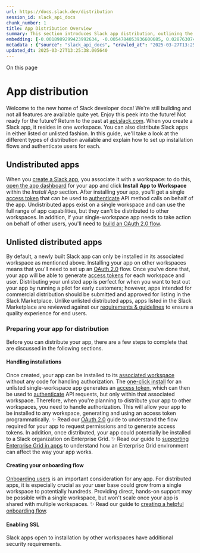 ```yaml
---
url: https://docs.slack.dev/distribution
session_id: slack_api_docs
chunk_number: 1
title: App Distribution Overview
summary: This section introduces Slack app distribution, outlining the concepts of listed and unlisted app distribution. It also describes how to create a Slack app within a single workspace and details the process for setting up installation flows and user authentication.
embedding: [-0.0018989299423992634, -0.0054784053936600685, 0.028763074427843094, -0.010395664721727371, 0.007219693623483181, -0.040888458490371704, -0.00571559090167284, -0.003847032319754362, -0.030567998066544533, 0.03232664242386818, 0.00691887317225337, -0.015295569784939289, -0.008249426260590553, 0.005903603974729776, 0.015249289572238922, 0.011778282932937145, -0.027652353048324585, 0.02779119275510311, -0.021983042359352112, 0.01041301991790533, 0.04172150045633316, 0.011350192129611969, -0.014705497771501541, 0.028855634853243828, -0.035543106496334076, 0.0022720631677657366, 0.0015012103831395507, 0.03744059056043625, -0.04678916931152344, -0.016533561050891876, 0.014682358130812645, -0.007427954114973545, -0.007856044918298721, 0.03788025304675102, 0.05775754898786545, 0.0027363102417439222, 0.004321403335779905, 0.040888458490371704, 0.0219020526856184, -0.021959902718663216, -0.0394769161939621, 0.004596191458404064, -0.010222114622592926, 0.015619530342519283, -0.016417860984802246, 0.0021737178321927786, -0.03632986918091774, -0.003754472127184272, -0.012484054081141949, 0.017794694751501083, -0.05669310688972473, 0.012148523703217506, 0.029642397537827492, -0.020907029509544373, -0.045701589435338974, -0.04199917986989021, -0.058359190821647644, -0.007150273770093918, -0.04056449607014656, -0.023579705506563187, 0.026194529607892036, 0.038967832922935486, 0.008046950213611126, 0.008110585622489452, 0.00693622836843133, -0.0019104998791590333, -0.05710962787270546, -0.006398222409188747, 0.009822948835790157, 0.01372204627841711, 0.048316411674022675, 0.001475900993682444, 0.020617779344320297, 0.016267450526356697, -0.015619530342519283, -0.020640918985009193, -0.01735503412783146, 0.04549332708120346, -0.019842587411403656, -0.019021116197109222, -0.03709349036216736, -0.001264024875126779, -0.017181482166051865, -0.012923714704811573, -0.0470205694437027, 0.024297047406435013, -0.026148250326514244, -0.038389332592487335, -0.004026367794722319, 0.012611323967576027, 0.003366876393556595, 0.018384765833616257, -0.0063114468939602375, 0.03040601871907711, 0.03482576832175255, -0.013282385654747486, 0.024574726819992065, 0.01077747531235218, 0.005773440934717655, 0.016255881637334824, 0.042577680200338364, -0.013779896311461926, -0.06631936877965927, -0.06974409520626068, 0.02797631360590458, -0.03272002190351486, -0.005365598015487194, 0.039384353905916214, 0.024343326687812805, -0.04864037409424782, -0.10394507646560669, -0.011373331770300865, 0.030197758227586746, 0.003575136885046959, 0.028045734390616417, 0.005585428327322006, 0.01639472134411335, -0.020178118720650673, 0.027490371838212013, -0.04364212229847908, -0.04780733212828636, -0.030382879078388214, 0.011014660820364952, 0.015561679378151894, 0.027235832065343857, -0.03325224295258522, -0.02170536108314991, 0.004737923853099346, -0.03216466307640076, 0.003016883274540305, 0.04125870019197464, 0.004656933713704348, 0.0627095177769661, -0.07178042083978653, -0.012796444818377495, -0.03785711154341698, -0.04459086433053017, -0.02274666354060173, 0.017343463376164436, 0.0034247266594320536, 0.007896539755165577, -0.07594562321901321, 0.01435839757323265, 0.021335121244192123, -0.012692314572632313, -0.01932193711400032, -0.017875684425234795, 0.005116842221468687, -0.04752965271472931, 0.008978337049484253, -0.006999863311648369, -0.00914031732827425, -0.004564373753964901, -0.002380531979724765, -0.004925936926156282, -0.005296177696436644, 0.0031615085899829865, 0.08436860144138336, 0.03135475888848305, -0.021728502586483955, -0.011292342096567154, 0.037232331931591034, -0.007329609245061874, -0.03970831632614136, -0.08038851618766785, -0.020536789670586586, 0.030220897868275642, -0.04887177422642708, -0.06867965310811996, 0.01962275803089142, -0.05937735363841057, -0.04174463823437691, -0.001486747874878347, -0.0011013215407729149, 0.05146345868706703, 0.002260493114590645, -0.02867051586508751, -0.021196281537413597, 0.006629622541368008, -0.020640918985009193, -0.010644420050084591, -0.017366603016853333, -0.07066969573497772, -0.08339671790599823, -0.01909053698182106, 0.007416384294629097, -0.06567144393920898, 0.023579705506563187, -0.019576476886868477, 0.0008337647304870188, -0.028971334919333458, -0.003193326061591506, -0.019310366362333298, -0.005527578294277191, 0.021682221442461014, -0.003135476028546691, -0.0008084552828222513, -0.013652626425027847, 0.01041301991790533, -0.021265700459480286, 0.013120405375957489, 0.01398815680295229, -0.013687335886061192, -0.029665537178516388, 0.03447866439819336, -0.011338621377944946, -0.014497238211333752, -0.0208954606205225, -0.0017875684425234795, -0.010175834409892559, -0.0008265334763564169, -0.05535098537802696, -0.011847702786326408, 0.03466378524899483, -0.031886979937553406, -0.008457685820758343, 0.022538403049111366, -0.00966096855700016, -0.0073990290984511375, 0.0065544177778065205, 0.00757257966324687, 0.03445552662014961, -0.020178118720650673, -0.030544858425855637, 0.057017069309949875, 0.022931784391403198, 0.028855634853243828, -0.05095437914133072, 0.044128064066171646, 0.03151674196124077, 0.004280908033251762, 0.03110021911561489, 0.007659354712814093, -0.03313654288649559, 0.02820771373808384, -0.05706334859132767, 0.025870569050312042, -0.016232741996645927, -0.04715941101312637, 0.015596389770507812, 0.009261802770197392, -0.0016819919692352414, 0.027073852717876434, -0.010881605558097363, 0.06840196996927261, 0.0038788500241935253, -0.018720295280218124, -0.029619256034493446, 0.038157932460308075, 0.047321390360593796, 0.04049507901072502, 0.02459786646068096, 0.005981701426208019, 0.007173413876444101, 0.006375082302838564, -0.09218993782997131, 0.0132013950496912, -0.013548496179282665, 0.014543517492711544, 0.0165451318025589, -0.028647374361753464, -0.0030978734139353037, -0.04688173159956932, 0.016579842194914818, 0.016788102686405182, 0.03063741885125637, 0.00507056200876832, 0.03012833744287491, 0.03251176327466965, -0.022966494783759117, -0.0096436133608222, 0.013941876590251923, 0.001645835698582232, 0.013293955475091934, -0.005845753476023674, -0.025569748133420944, -0.008683301508426666, 0.006982508581131697, -0.022387992590665817, -0.0208954606205225, -0.04183720052242279, 0.006375082302838564, -0.027351532131433487, 0.009603118523955345, 0.028809355571866035, -0.003511501708999276, 0.012576614506542683, -0.020328529179096222, -0.0330902636051178, 0.014439387246966362, -0.0017398421186953783, 0.06358884274959564, -0.04373468458652496, 0.00037060226895846426, 0.03808851167559624, 0.031007658690214157, 0.009666753932833672, -0.03283572196960449, -0.03859759494662285, 0.02513008750975132, 0.022295432165265083, 0.009805593639612198, -0.004758171737194061, -0.013062555342912674, 0.019842587411403656, -0.004327188245952129, 0.04056449607014656, 0.03869015350937843, 0.06377395987510681, -0.042971063405275345, -0.015874071046710014, 0.030151477083563805, -0.0073874592781066895, -0.036885231733322144, -0.026379650458693504, 0.05095437914133072, 0.04748336970806122, -0.0032540687825530767, -0.008914701640605927, -0.027536652982234955, -0.029665537178516388, 0.009134532883763313, -0.01198654342442751, -0.02097645029425621, -0.009875013493001461, -0.09829890727996826, 0.01081797108054161, -0.008816356770694256, -0.017609573900699615, -0.03799595311284065, 0.044243764132261276, -0.04722883179783821, -0.010632850229740143, 0.05623030662536621, -0.0272821132093668, -0.03477948531508446, 0.062246717512607574, 0.014925329014658928, 0.007323823869228363, 0.04017111659049988, -0.020374808460474014, -0.012773304246366024, 0.00046569338883273304, -0.0036995145492255688, -0.027467232197523117, 0.029156455770134926, -0.006265167146921158, 0.009076682850718498, -0.014069147408008575, 0.033969584852457047, -0.043433863669633865, -0.03221094235777855, -0.03093823976814747, -0.01375675667077303, -0.004807344172149897, 0.014288977719843388, 0.009232877753674984, -0.08205460011959076, 0.00861966609954834, 4.185094076092355e-05, -0.03209524229168892, 0.0014072039630264044, -0.004775526467710733, 0.005880463868379593, -0.00603376654908061, 0.003473899094387889, 0.028068874031305313, -0.05331466346979141, 0.010499794967472553, -0.023487145081162453, 0.05076925829052925, 0.041119858622550964, 0.01270388439297676, -0.003997442778199911, -0.0621078796684742, 8.085456647677347e-05, 0.0028939517214894295, 0.01851203478872776, -0.009846088476479053, 0.023336734622716904, 0.06766148656606674, 0.018835995346307755, -0.03086881898343563, -1.0632217708916869e-05, -0.012808014638721943, 0.02952669747173786, -0.04213802143931389, 0.008341985754668713, 0.003800752339884639, 0.002906968118622899, 0.0007513283053413033, -0.003349521430209279, 0.013536926358938217, 0.005721375811845064, 0.025847429409623146, -0.007734559942036867, 0.013409655541181564, -0.021832631900906563, 0.06692101061344147, -0.05081553757190704, 0.014601368457078934, -0.021659081801772118, -0.029688676819205284, 0.0025454049464315176, -0.013652626425027847, 0.014254267327487469, 0.037463732063770294, -0.01655670255422592, -0.013050984591245651, 0.0319332629442215, -0.012275793589651585, 0.03447866439819336, 0.0330902636051178, -0.052481621503829956, 0.032118380069732666, -0.011506387032568455, 0.03144732117652893, 0.011350192129611969, 0.04290164262056351, 0.06604168564081192, 0.038505032658576965, -0.0852942019701004, 0.011691506952047348, -0.019345076754689217, -0.04553960636258125, 0.02051365002989769, 0.038782715797424316, -0.016961652785539627, 0.013965017162263393, -0.061135996133089066, -0.00866016186773777, -0.029549837112426758, 0.04919573292136192, 0.011517956852912903, 0.010499794967472553, -0.006942013278603554, -0.017794694751501083, -0.029896937310695648, 0.03181755915284157, 0.020235968753695488, -0.008307276293635368, -0.026680471375584602, -0.05137090012431145, 0.013247675262391567, 0.00028617726638913155, 0.010441944934427738, -0.06840196996927261, -0.03191012144088745, 0.0045412336476147175, 0.0441049262881279, -0.05155601724982262, -0.0046511488035321236, 0.03707035258412361, -0.018419476225972176, -0.04799245297908783, -0.031077079474925995, -0.02020125836133957, -1.1976781024714e-05, 0.019310366362333298, 0.03621416911482811, 0.02482926845550537, 0.01596663147211075, -0.007977530360221863, 0.0005936867673881352, 0.026541631668806076, -0.0072891139425337315, -0.004694536328315735, -0.038042232394218445, 0.005822613835334778, 0.011732002720236778, 0.04417434334754944, -0.03390016406774521, 0.02051365002989769, 0.0017253796104341745, -0.05558238551020622, -0.05072297900915146, 0.03970831632614136, 0.012831154279410839, 0.055212147533893585, 0.015388129279017448, -0.011998113244771957, 0.04614124819636345, -0.04988993704319, 0.03968517482280731, 0.09561466425657272, 0.03070683963596821, 0.020999589934945107, 0.020791329443454742, -0.03160930052399635, 0.026078829541802406, -0.06682844460010529, 0.03764885291457176, 0.06372768431901932, -0.00992707908153534, -0.04329502210021019, -0.022619392722845078, -0.03216466307640076, -0.05123205855488777, -0.017181482166051865, 0.0493345744907856, 0.006328802090138197, -0.05252790078520775, -0.026032550260424614, 0.04021739587187767, 0.052666742354631424, -0.005712698679417372, -0.035612527281045914, -0.03447866439819336, -0.002373300725594163, -0.004827591590583324, -0.014693927951157093, -0.025500329211354256, 0.018454184755682945, 0.014011296443641186, -0.048594094812870026, 0.02081446908414364, -0.015017888508737087, 0.06108971685171127, 0.011384901590645313, -0.014196417294442654, -0.01985415816307068, -0.009730388410389423, -0.013814606703817844, 0.012553473934531212, -0.00583129096776247, 0.04107357934117317, -0.05442538484930992, -0.0316324420273304, 0.004680073820054531, -0.005255682393908501, -0.016602981835603714, -0.023949945345520973, -0.01485590822994709, -0.0008467810112051666, 0.010465085506439209, 0.016232741996645927, -0.01789882406592369, -0.04206860065460205, -0.014416247606277466, 0.0021809490863233805, -0.03348364308476448, 0.02024753950536251, 0.0603492371737957, 0.024528447538614273, -0.03695465251803398, -0.03160930052399635, 0.002020415151491761, -0.01981944777071476, 0.01019897498190403, 0.019634326919913292, 0.0022373530082404613, -0.008949412032961845, 0.010979951359331608, 0.004682966507971287, 0.023105334490537643, -0.0063635120168328285, -0.015550109557807446, 0.012090672738850117, 0.019460776820778847, 0.0032135737128555775, -0.03147045895457268, -0.025963129475712776, 0.01659141108393669, 0.011570022441446781, 0.03191012144088745, 0.037162911146879196, -0.015214579179883003, 0.025523468852043152, -0.011240276508033276, 0.0035462118685245514, -0.028300274163484573, -0.005539148114621639, -0.014520377852022648, -0.01497160829603672, 0.00691887317225337, 0.011656797491014004, 0.010922101326286793, -0.006675902754068375, 0.015874071046710014, 0.019726887345314026, -0.017112063243985176, -0.033691905438899994, -0.028971334919333458, 0.029202736914157867, -0.023949945345520973, -0.024158205837011337, -0.01335180550813675, -0.003838354954496026, -0.01882442645728588, -0.018188074231147766, 0.006155251991003752, -0.0026668901555240154, -0.01573522947728634, 0.005455265287309885, 0.003913559950888157, 0.02362598478794098, -0.004090002737939358, 0.005634600762277842, -0.015364989638328552, -0.005952776409685612, 0.0009588655666448176, -0.0072370488196611404, -0.01198654342442751, -0.03517286852002144, -0.025754868984222412, 0.00273341778665781, -0.02347557432949543, 0.0004045892274007201, 0.011541097424924374, -0.005307747516781092, 0.02066406048834324, -0.016441000625491142, -0.019680608063936234, -0.04799245297908783, 0.037394311279058456, 0.018118655309081078, 0.010308889672160149, 0.02294335328042507, 0.004373468458652496, 0.010019639506936073, -0.037695132195949554, -0.03936121612787247, -0.012923714704811573, 0.02506066858768463, 0.020837610587477684, 0.018107084557414055, 0.012576614506542683, -0.042971063405275345, 0.004859409295022488, 0.001926408731378615, -0.018407905474305153, -0.007983315736055374, 0.034964606165885925, 0.009822948835790157, -0.026078829541802406, -0.01435839757323265, -0.014277406968176365, 0.027120131999254227, 0.05206510052084923, -0.011570022441446781, -0.0003456544072832912, -0.019067397341132164, 0.01804923452436924, -0.01358320564031601, 0.03785711154341698, -0.016290592029690742, 0.014288977719843388, -0.0006855237879790366, 0.005941206589341164, 0.0074510942213237286, 0.007532084360718727, -0.011627872474491596, 0.045632168650627136, -0.008845281787216663, 0.035658806562423706, -0.033043984323740005, -0.011269201524555683, -0.017956674098968506, 0.0019943825900554657, 0.04021739587187767, -0.02152024209499359, 0.037232331931591034, -0.008295705541968346, -0.008394051343202591, -0.014902188442647457, 0.01474020816385746, 0.01789882406592369, 0.029920076951384544, 0.03987029567360878, -0.0005889864405617118, -0.036700110882520676, 0.020039279013872147, 0.031956400722265244, 0.002082603983581066, 0.01819964498281479, 0.007098208647221327, -0.010771690867841244, -0.042855363339185715, 0.00031564466189593077, 0.03834305331110954, -0.013398085720837116, 0.0008583510061725974, -0.04498424753546715, 0.017887255176901817, -0.003913559950888157, -0.021265700459480286, 0.01973845809698105, 0.04752965271472931, 0.02786061353981495, -0.02617138996720314, 0.0162443108856678, -0.020525218918919563, -0.011251846328377724, -0.013860886916518211, 0.015295569784939289, 0.03526542708277702, 0.016533561050891876, -0.0063114468939602375, -0.01847732625901699, -0.08746936917304993, 0.013884026557207108, 0.026379650458693504, -0.02185577154159546, -0.010355169884860516, -0.010916315950453281, -0.016325300559401512, 0.01335180550813675, -0.02320946380496025, 0.04951969534158707, -0.04236942157149315, 0.01041301991790533, -0.014184847474098206, -0.01659141108393669, 0.02344086579978466, -0.012958425097167492, -0.010586570017039776, -0.016371581703424454, -0.02860109508037567, -0.00770563492551446, 0.008735367096960545, -0.006444502156227827, -0.038389332592487335, -0.028624234721064568, -0.0001749061921145767, -0.006531277671456337, -0.005200725048780441, -0.010343600064516068, 0.006288307253271341, -0.00263651879504323, 0.001043471391312778, 0.0010854126885533333, 0.012310503982007504, 0.027837473899126053, -0.028392834588885307, -0.013999726623296738, 0.02359127439558506, -0.016221171244978905, 0.033923305571079254, -0.009094037115573883, -0.0009299405501224101, -0.00514865992590785, 0.012634464539587498, -0.0048796567134559155, 0.04827013239264488, 0.006629622541368008, -0.039152953773736954, 0.003861494828015566, 0.026310229673981667, -0.01439310796558857, 0.03818107396364212, 0.019657468423247337, 0.00750315934419632, -0.021219421178102493, 0.005047422368079424, 0.010621280409395695, 0.030082058161497116, -0.026796171441674232, 0.011303911916911602, -0.007034573704004288, 0.010366739705204964, 0.00014543879660777748, 0.042623963207006454, -0.033576205372810364, 0.026078829541802406, 0.003193326061591506, -0.022341713309288025, -0.02355656586587429, -0.021150000393390656, 0.002357392106205225, -0.010702270083129406, -0.009846088476479053, 0.01819964498281479, 1.79199760168558e-05, -0.018002955242991447, 0.018072374165058136, -0.0467197485268116, -0.06030295416712761, 0.0064560724422335625, 0.05160230025649071, -0.05377746373414993, -0.03302084282040596, -0.009724603965878487, -0.03512658551335335, 0.0046858591958880424, 0.00952212791889906, -0.018766576424241066, 0.018338484689593315, -0.033159684389829636, -0.03128534182906151, -0.026958150789141655, -0.016869092360138893, 0.017598003149032593, -0.025639168918132782, 0.006751107983291149, -0.02547718957066536, -0.007063498720526695, -0.0136410566046834, -0.1114424541592598, -0.056137748062610626, -0.016845952719449997, -0.009840304031968117, 0.018835995346307755, -0.003624309552833438, 0.008081660605967045, 0.01331709511578083, 0.0026206099428236485, -0.03406214714050293, 0.022688813507556915, -0.039199236780405045, 0.0027102776803076267, 0.006317232269793749, 0.026194529607892036, -0.025569748133420944, 0.01912524737417698, 0.023568134754896164, -0.01258818432688713, -0.007561009377241135, -2.3614595193066634e-05, -0.016695542261004448, 0.003913559950888157, 0.041004158556461334, 0.012113813310861588, -0.006386652123183012, 0.0441049262881279, -0.025384629145264626, 0.029040755704045296, -0.011893982999026775, 0.0056230309419333935, 0.0267036110162735, -0.039500053972005844, -0.040425658226013184, -0.012032822705805302, 0.0014448065776377916, -0.009869229048490524, 0.009475847706198692, 0.019113676622509956, -0.001104213995859027, 0.020224398002028465, 0.012865864671766758, 0.03387702628970146, -0.009047756902873516, 0.023718545213341713, 0.008972552604973316, -0.014636077918112278, 0.021890481933951378, -0.03318282216787338, 0.019067397341132164, 0.032002680003643036, -0.014150137081742287, 0.004755279049277306, -0.01000806875526905, 0.013594776391983032, 0.023221034556627274, -0.013305525295436382, -0.0058688935823738575, -0.015307139605283737, 0.011130360886454582, 0.045285068452358246, 0.01978473737835884, 0.038273632526397705, 0.005489975679665804, 0.024042505770921707, 0.0034391891676932573, 0.002976388204842806, -0.01258818432688713, -0.03320596367120743, 0.01816493459045887, 0.03702406957745552, 0.02506066858768463, 0.04260082170367241, 0.01179563719779253, -0.017262473702430725, 0.024343326687812805, 0.010505580343306065, -0.0223532821983099, -0.019345076754689217, -0.028693655505776405, 0.03702406957745552, 0.002698707627132535, 0.02924901619553566, 0.03306712210178375, 0.024505307897925377, -0.01708892360329628, -0.006762677803635597, 0.002921430626884103, 0.003245391184464097, -0.009614688344299793, 0.049242015928030014, -0.009302297607064247, -0.018107084557414055, -0.019958287477493286, 0.0027247401885688305, 0.024713566526770592, -0.022700384259223938, 0.014034437015652657, 0.03748687356710434, -0.02401936613023281, 0.0036995145492255688, 0.01566581055521965, 0.003314811270684004, 0.003066055942326784, -0.020490508526563644, 0.04153637960553169, 0.04130497947335243, -0.029503555968403816, -0.01421955693513155, 0.01108408160507679, 0.04868665337562561, -0.011801422573626041, 0.027999453246593475, 0.04037937894463539, -0.01854674518108368, -0.011685722507536411, 0.023024344816803932, -0.011974972672760487, -0.0023718546144664288, 0.008376696147024632, 0.001157002174295485, -0.01121713686734438, -0.01627902127802372, 0.0719655379652977, -0.01715834252536297, -0.01917152665555477, 0.02686559222638607, -0.01677653193473816, -0.007682494819164276, -0.006375082302838564, 0.0004016967141069472, 0.024297047406435013, -0.022237582132220268, 0.0038123223930597305, -0.002460076007992029, 0.03785711154341698, 0.03204896301031113, -0.023718545213341713, 0.007913894951343536, 0.034617505967617035, -0.015422839671373367, -0.032349780201911926, 0.016302160918712616, -0.0056288158521056175, 0.00031058277818374336, -0.011101435869932175, -0.023197894915938377, 0.022642534226179123, -0.04243884235620499, 0.001533027971163392, 0.00406975531950593, 0.010575000196695328, -0.013004705309867859, 0.01819964498281479, -0.010557645000517368, 0.014601368457078934, -0.02994321659207344, -0.04715941101312637, -0.03852817416191101, -0.007271758746355772, -0.009950218722224236, 0.014265837147831917, -0.0034420816227793694, -0.04803873226046562, 0.040819037705659866, 0.0033581990282982588, -0.010731196030974388, 0.04718254879117012, -0.00757257966324687, -0.04509994760155678, -0.007167628966271877, -0.002546851057559252, -0.006207317113876343, 0.023487145081162453, 0.019518626853823662, 0.014682358130812645, -0.01273859478533268, 0.0027594503480941057, -0.014150137081742287, 0.00915767252445221, -0.020756619051098824, 0.0014780702767893672, -0.00890891719609499, 0.014288977719843388, 0.012252653948962688, -0.01836162433028221, -0.0016979007050395012, 0.008232071064412594, -0.015480689704418182, -0.03186384215950966, 0.017146773636341095, 0.04919573292136192, 0.013282385654747486, -0.012194802984595299, -0.034386105835437775, -0.006965153384953737, 0.011321267113089561, -0.035242289304733276, 0.010603925213217735, 0.00838826596736908, -0.025754868984222412, -0.0005546379252336919, 0.004023475106805563, -0.020212829113006592, 0.01541126985102892, 0.014265837147831917, -0.02540776878595352, 0.036885231733322144, 0.020120268687605858, -0.01395344641059637, 0.0036445569712668657, 0.023371445015072823, 0.017343463376164436, 0.0009545268258079886, 0.024574726819992065, -0.018951695412397385, -0.036468710750341415, -0.04230000078678131, 0.0011700184550136328, -0.042623963207006454, -0.04449830576777458, -0.039777737110853195, -0.0008503966382704675, -0.0046453638933598995, 0.0219020526856184, 0.0018020309507846832, -0.045007385313510895, -0.014994748868048191, -0.008648591116070747, -0.00037204852560535073, 0.019726887345314026, 0.004920152015984058, -0.014231127686798573, 0.005709805991500616, 0.009470063261687756, -0.03910667449235916, 0.016568271443247795, -0.004136282950639725, 0.029989497736096382, 0.03808851167559624, -0.005009819753468037, 0.023996226489543915, -0.02016654796898365, -0.045632168650627136, -0.021150000393390656, 0.030452298000454903, 0.032766301184892654, 0.020224398002028465, -0.01758643426001072, -0.003930915147066116, 0.0037631497252732515, 0.017146773636341095, -0.0018208322580903769, -0.027374671772122383, 0.013050984591245651, 0.030683698132634163, 0.025893710553646088, 0.005579643417149782, -0.0031036585569381714, -0.012842725031077862, 0.005866001360118389, 0.0673375278711319, -0.008463471196591854, -0.027235832065343857, -0.01552696991711855, 0.01705421321094036, -0.013305525295436382, 0.0447065643966198, -0.027721773833036423, 0.01421955693513155, -0.022492123767733574, 0.011685722507536411, 0.009284942410886288, 0.03579764813184738, -0.016024481505155563, 0.005206509958952665, -4.096962948096916e-05, 0.00916345790028572, -0.013212964870035648, -0.007775054778903723, 0.0045354487374424934, -0.01732032373547554, -0.04736766964197159, -0.018986405804753304, 0.014207987114787102, 0.01158737763762474, 0.007132918573915958, -0.011338621377944946, -0.005006927065551281, 0.000263398775132373, 0.04780733212828636, 0.030961379408836365, -0.043433863669633865, -0.007329609245061874, -0.0023993332870304585, -0.0038788500241935253, -0.0036705895327031612, 0.021485531702637672, 0.016926942393183708, -0.002911306917667389, 0.01198654342442751, -0.006889948155730963, 0.012831154279410839, -0.009857659228146076, 0.0043879309669137, -0.019807878881692886, 0.02443588711321354, -0.03929179534316063, 0.001877236063592136, 0.030683698132634163, -0.01740131340920925, -0.007040358614176512, 0.035612527281045914, 0.01662612147629261, -0.010725410655140877, -0.004824699368327856, -0.05970131605863571, -0.014381537213921547, 0.001535920426249504, 0.022584684193134308, 0.0019452099222689867, 0.002912753028795123, 0.029040755704045296, 0.025315208360552788, 0.004816021770238876, 0.0075494395568966866, 0.008249426260590553, 0.01831534504890442, 0.007277544122189283, -0.014404677785933018, 0.007156058680266142, -0.003453651675954461, -0.006641192827373743, -0.012750164605677128, -0.07617702335119247, -0.013652626425027847, -0.048594094812870026, -0.0037284395657479763, -0.00902461726218462, -0.011940263211727142, -0.013617916032671928, 0.0046916441060602665, -0.012414634227752686, 0.008214715868234634, 0.018986405804753304, 0.011859272606670856, 0.017875684425234795, 0.012912144884467125, -0.00017038665828295052, 0.022700384259223938, 0.05785011127591133, -0.016070760786533356, 0.013363375328481197, 0.01512201875448227, 0.04049507901072502, -0.013062555342912674, 0.011344406753778458, 0.004037937615066767, -0.009337007999420166, -0.0362604483962059, -0.014786488376557827, 0.02559288963675499, 0.024621007964015007, -0.01778312399983406, -0.015515400096774101, -0.0429479219019413, -0.0016053406288847327, 0.03225722163915634, 0.007977530360221863, 0.004590406082570553, 0.030776258558034897, 0.040587637573480606, -0.01195183303207159, 0.006994078401476145, -0.025338348001241684, -0.020235968753695488, 0.020421089604496956, -0.00047581715625710785, -0.005513115786015987, 0.00827835127711296, -0.03505716845393181, -0.016325300559401512, 0.04167522117495537, -0.016001340001821518, -0.01882442645728588, -0.024991247802972794, -0.011610517278313637, -0.023834245279431343, 0.012530334293842316, 0.02105743996798992, -0.026657331734895706, -0.036353010684251785, 0.015318709425628185, 0.006675902754068375, -0.020525218918919563, -0.017910394817590714, 0.016869092360138893, -0.0423462800681591, 0.01000806875526905, 0.0003756641526706517, -0.0019032686250284314, 0.03329852223396301, 0.026240810751914978, -0.016186460852622986, -0.0049780020490288734, -0.011251846328377724, 0.016718681901693344, 0.018060805276036263, -0.0005810320726595819, -0.009394858032464981, -0.03498774766921997, 0.004087110515683889, 0.013895596377551556, 0.02077976055443287, -0.04699743166565895, 0.0063114468939602375, 0.0010579338995739818, -0.011113006621599197, -0.004266445524990559, 0.015978200361132622, 0.01387245673686266, 0.03568194806575775, 0.017540153115987778, 0.027235832065343857, -0.027235832065343857, -0.003190433606505394, 0.0027637891471385956, 0.007757700048387051, 0.030776258558034897, 0.021983042359352112, -0.019021116197109222, -0.012715454213321209, 0.03431668505072594, -0.008955197408795357, -0.03952319547533989, 0.00890891719609499, 0.00516601512208581, -0.02016654796898365, -0.004373468458652496, -0.009261802770197392, -0.02071033976972103, 0.011523742228746414, 0.0368620902299881, 0.011118791066110134, -0.005640385672450066, -0.004960646852850914, -0.02385738492012024, 0.006629622541368008, 0.00693622836843133, -0.00605112174525857, 0.026379650458693504, 0.030197758227586746, 0.005611460655927658, 0.008012240752577782, 0.004789988975971937, 0.010881605558097363, -0.04417434334754944, 0.014381537213921547, 0.019796308130025864, -0.001706578303128481, -0.007161843590438366, 0.007809765171259642, 0.010569214820861816, -0.00406975531950593, 0.007971744984388351, 0.006849453318864107, -0.02193676121532917, 0.01659141108393669, -0.0017412883462384343, -0.008046950213611126, 0.016880663111805916, 0.002805730327963829, -0.005111057311296463, -0.0022865256760269403, -0.019148387014865875, 0.005131304729729891, 0.00016179952945094556, -0.02860109508037567, -0.009105607867240906, 0.03521914780139923, 0.005058992188423872, 0.008602311834692955, -0.002140454016625881, -0.01874343678355217, -0.04313304275274277, 0.0051920474506914616, 0.029087034985423088, -0.0037631497252732515, 0.008590741083025932, 0.0002706300583668053, -0.04472970589995384, 0.04503052681684494, 0.003468114184215665, 0.0044052861630916595, 0.01758643426001072, -0.02647221088409424, 0.0008663054322823882, -0.025454048067331314, 0.021335121244192123, -0.005354027729481459, -0.010603925213217735, 0.006982508581131697, 0.012761734426021576, 0.009215522557497025, 0.020351668819785118, -0.01813022419810295, -0.00040820485446602106, -0.020733479410409927, 0.027420952916145325, -0.03672324866056442, 0.014485667459666729, -0.03012833744287491, -0.00813951063901186, -0.035774510353803635, 0.005588320549577475, -0.03355306386947632, 0.02820771373808384, 0.001488194102421403, 0.00471478421241045, 0.014960038475692272, -0.006265167146921158, -0.0182806346565485, -0.0165451318025589, 0.018141794949769974, 0.018801286816596985, -0.00015041028382256627, -0.012935284525156021, 0.009961789473891258, -0.02809201367199421, -0.011494817212224007, -0.02208717167377472, -0.0021534704137593508, 0.017806263640522957, -0.013548496179282665, 0.026379650458693504, 0.027143271639943123, -0.03262746334075928, -0.011032016016542912, -0.0027218477334827185, 0.04017111659049988, -0.02681931108236313, 0.010638635605573654, -0.01870872639119625, -0.03299770504236221, 0.004370575770735741, -0.02674989216029644, 9.039080032380298e-05, 0.015503829345107079, 0.001209790469147265, 0.014520377852022648, 0.012541904114186764, -0.029410995543003082, -0.005452373065054417, -0.004870979115366936, -0.0055246856063604355, -0.005197832360863686, -0.008127940818667412, -0.016498852521181107, -0.0008200253359973431, 0.028878774493932724, -0.014254267327487469, 0.014936898835003376, 0.013340235687792301, 0.037463732063770294, 0.061506237834692, 0.011257631704211235, -0.0050300671719014645, 0.02779119275510311, -0.0017774446168914437, -0.011963402852416039, -0.031956400722265244, -0.0024369359016418457, 0.012576614506542683, -0.022607823833823204, 0.029665537178516388, -0.001865666126832366, 0.009568408131599426, -0.02489868737757206, -0.015943489968776703, -0.006878378335386515, 0.0377182736992836, 3.599813499022275e-05, -0.020178118720650673, 0.0432487428188324, -0.005539148114621639, -0.006421362515538931, 0.0051399823278188705, -0.004173885565251112, 0.0009444030583836138, -0.011396471410989761, 0.0319332629442215, -0.019310366362333298, -0.0021042977459728718, -0.002474538516253233, 0.02175164222717285, -0.04095787927508354, 0.02779119275510311, 0.009759313426911831, 0.001706578303128481, 0.012727024033665657, 0.015087309293448925, 0.01192869246006012, 0.01943763718008995, 0.008972552604973316, -0.008081660605967045, 0.014867478050291538, 0.009400643408298492, -0.02482926845550537, 0.026611050590872765, 0.03609846904873848, -0.028161434456706047, 0.02860109508037567, -0.0015822005225345492, 0.002598916180431843, -0.01244934368878603, 0.002248923061415553, 0.0208954606205225, -0.03313654288649559, -0.016834381967782974, 0.018026094883680344, -0.0038788500241935253, 0.022839223966002464, -0.0030978734139353037, 0.014555088244378567, -0.010806400328874588, -0.02344086579978466, 0.0016617444343864918, -0.018188074231147766, -0.02009712904691696, -0.024273905903100967, -0.013525355607271194, 0.014300547540187836, 0.015769939869642258, -0.01118242647498846, 0.005064777098596096, 0.02867051586508751, -0.00044797681039199233, -0.009111392311751842, -0.004338758531957865, -0.005142875015735626, 0.0223532821983099, 0.021844202652573586, -0.020536789670586586, -0.01375675667077303, 0.009146102704107761, -0.014057576656341553, 0.01398815680295229, 0.018442615866661072, -0.02316318452358246, -0.006317232269793749, -0.010164264589548111, -0.020027708262205124, 0.02739781327545643, 0.02674989216029644, 0.025523468852043152, 0.06743008643388748, 0.00044653055374510586, 0.012842725031077862, -0.02266567386686802, -0.013189825229346752, 0.006855238229036331, 0.010465085506439209, 0.014497238211333752, -0.007508944254368544, 0.004066862631589174, -0.018639305606484413, -0.007740344852209091, -0.04549332708120346, -0.011361761949956417, -0.010175834409892559, -0.03376132622361183, 0.02524578757584095, 0.018997976556420326, -0.006704827770590782, 0.026125110685825348, 0.03191012144088745, -0.020062418654561043, -0.03170185908675194, 0.003664804622530937, -0.02274666354060173, 0.029642397537827492, 0.029341576620936394, 0.026958150789141655, -0.01821121573448181, -0.0025757760740816593, 0.015341849066317081, 0.04840897396206856, 0.008191575296223164, 0.0025106947869062424, -0.019541768357157707, -0.0011461552930995822, 0.017759984359145164, 0.019021116197109222, -0.002650981303304434, 0.005854431074112654, 0.0182806346565485, 0.016417860984802246, 0.008260996080935001, 0.0024513984099030495, -0.01862773485481739, 0.0049895718693733215, 0.032650601118803024, -0.003297456307336688, 0.0464189276099205, -0.009186597540974617, 0.02039794996380806, -0.019634326919913292, -0.01881285570561886, 0.016255881637334824, -0.016001340001821518, -0.015422839671373367, -0.004957754630595446, -0.029063895344734192, 0.005330887623131275, 0.011859272606670856, 0.006889948155730963, -0.007069283630698919, -0.004110250156372786, 0.02143925055861473, 0.019888868555426598, -0.003980087582021952, -0.025616029277443886, 0.032072100788354874, -0.01720462366938591, 0.0020638026762753725, -0.044891685247421265, -0.00017074821516871452, -1.9456620066193864e-05, 0.017447592690587044, 0.01358320564031601, 0.011523742228746414, 0.013976586982607841, 0.003925130236893892, -0.008874206803739071, 0.018419476225972176, -0.030220897868275642, -0.009886584244668484, -0.005385845433920622, 0.007856044918298721]
metadata : {"source": "slack_api_docs", "crawled_at": "2025-03-27T13:25:35.524789", "url_path": "/distribution", "chunk_size": 4997}
updated_dt: 2025-03-27T13:25:38.005640
---
```

On this page
# App distribution
Welcome to the new home of Slack developer docs!
We're still building and not all features are available quite yet. Enjoy this peek into the future!
Not ready for the future? Return to the past at [api.slack.com](https://api.slack.com/docs).
When you create a Slack app, it resides in one workspace. You can also distribute Slack apps in either listed or unlisted fashion. In this guide, we'll take a look at the different types of distribution available and explain how to set up installation flows and authenticate users for each.
## Undistributed apps[​](https://docs.slack.dev/distribution#undistributed-apps "Direct link to Undistributed apps")
When you [create a Slack app](https://docs.slack.dev/quickstart#creating), you associate it with a workspace: to do this, [open the app dashboard](https://api.slack.com/apps) for your app and click **Install App to Workspace** within the _Install App_ section.
After installing your app, you'll get a single [access token](https://docs.slack.dev/authentication/tokens) that can be used to [authenticate](https://docs.slack.dev/authentication/installing-with-oauth#using) API method calls on behalf of the app.
Undistributed apps exist on a single workspace and can use the full range of app capabilities, but they can't be distributed to other workspaces. In addition, if your single-workspace app needs to take action on behalf of other users, you'll need to [build an OAuth 2.0 flow](https://docs.slack.dev/authentication/installing-with-oauth).
## Unlisted distributed apps[​](https://docs.slack.dev/distribution#unlisted-distributed-apps "Direct link to Unlisted distributed apps")
By default, a newly built Slack app can only be installed in its associated workspace as mentioned above. Installing your app on other workspaces means that you'll need to set up an [OAuth 2.0](https://docs.slack.dev/authentication/installing-with-oauth) flow. Once you've done that, your app will be able to generate [access tokens](https://docs.slack.dev/authentication/tokens) for each workspace and user.
Distributing your unlisted app is perfect for when you want to test out your app by running a pilot for early customers; however, apps intended for commercial distribution should be submitted and approved for listing in the Slack Marketplace. Unlike unlisted distributed apps, apps listed in the Slack Marketplace are reviewed against our [requirements & guidelines](https://docs.slack.dev/slack-marketplace/slack-marketplace-app-guidelines-and-requirements) to ensure a quality experience for end users.
### Preparing your app for distribution[​](https://docs.slack.dev/distribution#preparing "Direct link to Preparing your app for distribution")
Before you can distribute your app, there are a few steps to complete that are discussed in the following sections.
#### Handling installations[​](https://docs.slack.dev/distribution#oauth "Direct link to Handling installations")
Once created, your app can be installed to its [associated workspace](https://docs.slack.dev/distribution#single_workspace_apps) without any code for handling authorization. The [one-click install](https://docs.slack.dev/distribution#single_workspace_apps) for an unlisted single-workspace app generates an [access token](https://docs.slack.dev/authentication/tokens), which can then be used to [authenticate](https://authentication#using_tokens) API requests, but only within that associated workspace.
Therefore, when you're planning to distribute your app to other workspaces, you need to handle authorization. This will allow your app to be installed to any workspace, generating and using an access token programmatically.
✨ Read our [OAuth 2.0](https://docs.slack.dev/authentication) guide to understand the flow required for your app to request permissions and to generate access tokens.
In addition, once distributed, your app could potentially be installed to a Slack organization on Enterprise Grid.
✨ Read our guide to [supporting Enterprise Grid in apps](https://docs.slack.dev/enterprise-grid/developing-for-enterprise-grid#support) to understand how an Enterprise Grid environment can affect the way your app works.
#### Creating your onboarding flow[​](https://docs.slack.dev/distribution#onboarding "Direct link to Creating your onboarding flow")
[Onboarding users](https://docs.slack.dev/surfaces/app-design#onboarding) is an important consideration for any app. For distributed apps, it is especially crucial as your user base could grow from a single workspace to potentially hundreds. Providing direct, hands-on support may be possible with a single workspace, but won't scale once your app is shared with multiple workspaces.
✨ Read our guide to [creating a helpful onboarding flow](https://docs.slack.dev/surfaces/app-design#onboarding).
#### Enabling SSL[​](https://docs.slack.dev/distribution#ssl "Direct link to Enabling SSL")
Slack apps open to installation by other workspaces have additional security requirements.